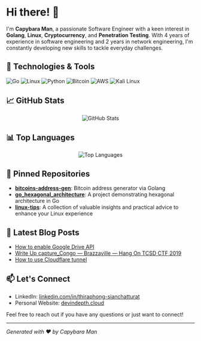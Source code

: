 # Hi there! 👋

I'm **Capybara Man**, a passionate Software Engineer with a keen interest in **Golang**, **Linux**, **Cryptocurrency**, and **Penetration Testing**. With 4 years of experience in software engineering and 2 years in network engineering, I'm constantly developing new skills to tackle everyday challenges.

## 🔧 Technologies & Tools

![Go](https://img.shields.io/badge/Code-Go-00ADD8?style=flat&logo=go&logoColor=white)
![Linux](https://img.shields.io/badge/System-Linux-FCC624?style=flat&logo=linux&logoColor=black)
![Python](https://img.shields.io/badge/Code-Python-3776AB?style=flat&logo=python&logoColor=white)
![Bitcoin](https://img.shields.io/badge/Crypto-Bitcoin-F7931A?style=flat&logo=bitcoin&logoColor=white)
![AWS](https://img.shields.io/badge/Cloud-AWS-232F3E?style=flat&logo=amazonaws&logoColor=white)
![Kali Linux](https://img.shields.io/badge/Security-Kali_Linux-557C94?style=flat&logo=kali-linux&logoColor=white)

## 📈 GitHub Stats

<p align="center">
  <img src="https://github.devindepth.cloud/?username=anime454&show_icons=true&theme=merko" alt="GitHub Stats" />
</p>

## 📊 Top Languages

<p align="center">
  <img src="https://github.devindepth.cloud/top-langs?username=anime454&layout=compact&langs_count=10&hide=Objective-C++,C++,makefile,c" alt="Top Languages" />
</p>

## 📌 Pinned Repositories

- [**bitcoins-address-gen**](https://github.com/anime454/bitcoins-address-gen): Bitcoin address generator via Golang
- [**go_hexagonal_architecture**](https://github.com/anime454/go_hexagonal_architecture): A project demonstrating hexagonal architecture in Go
- [**linux-tips**](https://github.com/anime454/linux-tips): A collection of valuable insights and practical advice to enhance your Linux experience

## 📝 Latest Blog Posts

<!-- BLOG-POST-LIST:START -->
- [How to enable Google Drive API](https://medium.com/@thiraphong/how-to-%E0%B9%80%E0%B8%9B%E0%B8%B4%E0%B8%94%E0%B9%83%E0%B8%8A%E0%B9%89%E0%B8%87%E0%B8%B2%E0%B8%99-google-drive-api-cce708d96974)
- [Write Up capture_Congo — Brazzaville — Hang On TCSD CTF 2019](https://medium.com/@thiraphong/write-up-capture-congo-brazzaville-hang-on-tcsd-ctf-2019-4dc7d1563c5e)
- [How to use Cloudflare tunnel](https://medium.com/@thiraphong.sian/%E0%B8%A7%E0%B8%B4%E0%B8%98%E0%B8%B5%E0%B8%AA%E0%B8%A3%E0%B9%89%E0%B8%B2%E0%B8%87-demo-link-%E0%B8%AA%E0%B8%B3%E0%B8%AB%E0%B8%A3%E0%B8%B1%E0%B8%9A%E0%B9%83%E0%B8%AB%E0%B9%89%E0%B8%A5%E0%B8%B9%E0%B8%81%E0%B8%84%E0%B9%89%E0%B8%B2%E0%B8%97%E0%B8%94%E0%B8%AA%E0%B8%AD%E0%B8%9A%E0%B9%80%E0%B8%A7%E0%B9%87%E0%B8%9A%E0%B8%94%E0%B9%89%E0%B8%A7%E0%B8%A2-cloudflare-tunnel-6307d03fc986)
<!-- BLOG-POST-LIST:END -->

## 📫 Let's Connect

- LinkedIn: [linkedin.com/in/thiraphong-sianchatturat](https://www.linkedin.com/in/thiraphong-sianchatturat-746b56226/)
- Personal Website: [devindepth.cloud](https://github.devindepth.cloud?username=anime454)

Feel free to reach out if you have any questions or just want to connect!

---

*Generated with ❤️ by Capybara Man*
